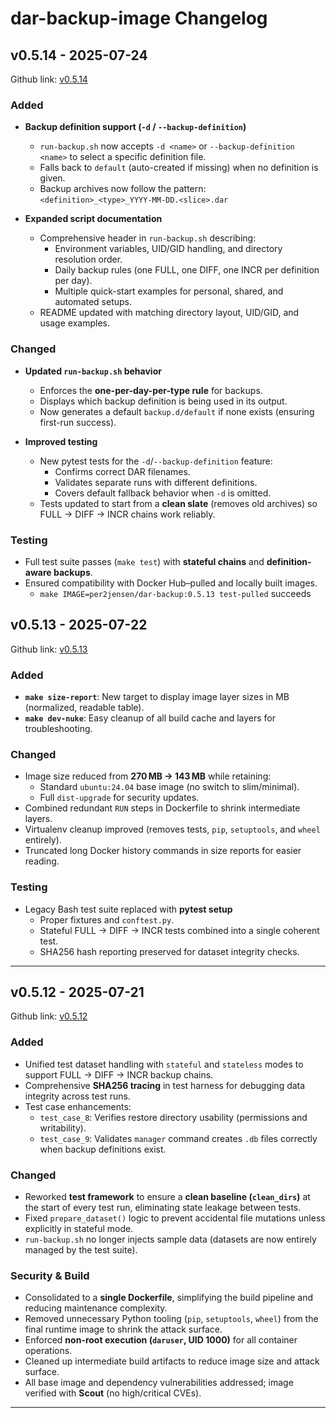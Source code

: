 # dar-backup-image Changelog

## v0.5.14 - 2025-07-24

Github link: [v0.5.14](https://github.com/per2jensen/dar-backup-image/tree/v0.5.14)

### Added

- **Backup definition support (`-d` / `--backup-definition`)**  
  - `run-backup.sh` now accepts `-d <name>` or `--backup-definition <name>` to select a specific definition file.  
  - Falls back to `default` (auto-created if missing) when no definition is given.  
  - Backup archives now follow the pattern:  
    `<definition>_<type>_YYYY-MM-DD.<slice>.dar`

- **Expanded script documentation**  
  - Comprehensive header in `run-backup.sh` describing:
    - Environment variables, UID/GID handling, and directory resolution order.
    - Daily backup rules (one FULL, one DIFF, one INCR per definition per day).
    - Multiple quick-start examples for personal, shared, and automated setups.
  - README updated with matching directory layout, UID/GID, and usage examples.

### Changed

- **Updated `run-backup.sh` behavior**  
  - Enforces the **one-per-day-per-type rule** for backups.
  - Displays which backup definition is being used in its output.
  - Now generates a default `backup.d/default` if none exists (ensuring first-run success).

- **Improved testing**  
  - New pytest tests for the `-d`/`--backup-definition` feature:
    - Confirms correct DAR filenames.
    - Validates separate runs with different definitions.
    - Covers default fallback behavior when `-d` is omitted.
  - Tests updated to start from a **clean slate** (removes old archives) so FULL → DIFF → INCR chains work reliably.

### Testing

- Full test suite passes (`make test`) with **stateful chains** and **definition-aware backups**.
- Ensured compatibility with Docker Hub–pulled and locally built images.
  - `make IMAGE=per2jensen/dar-backup:0.5.13 test-pulled` succeeds

## v0.5.13 - 2025-07-22

Github link: [v0.5.13](https://github.com/per2jensen/dar-backup-image/tree/v0.5.13)

### Added

- **`make size-report`**: New target to display image layer sizes in MB (normalized, readable table).  
- **`make dev-nuke`**: Easy cleanup of all build cache and layers for troubleshooting.

### Changed

- Image size reduced from **270 MB → 143 MB** while retaining:
  - Standard `ubuntu:24.04` base image (no switch to slim/minimal).  
  - Full `dist-upgrade` for security updates.  
- Combined redundant `RUN` steps in Dockerfile to shrink intermediate layers.
- Virtualenv cleanup improved (removes tests, `pip`, `setuptools`, and `wheel` entirely).  
- Truncated long Docker history commands in size reports for easier reading.

### Testing

- Legacy Bash test suite replaced with **pytest setup**
  - Proper fixtures and `conftest.py`.
  - Stateful FULL → DIFF → INCR tests combined into a single coherent test.
  - SHA256 hash reporting preserved for dataset integrity checks.

---

## v0.5.12 - 2025-07-21

Github link: [v0.5.12](https://github.com/per2jensen/dar-backup-image/tree/v0.5.12)

### Added

- Unified test dataset handling with `stateful` and `stateless` modes to support FULL → DIFF → INCR backup chains.
- Comprehensive **SHA256 tracing** in test harness for debugging data integrity across test runs.
- Test case enhancements:
  - `test_case_8`: Verifies restore directory usability (permissions and writability).
  - `test_case_9`: Validates `manager` command creates `.db` files correctly when backup definitions exist.

### Changed

- Reworked **test framework** to ensure a **clean baseline (`clean_dirs`)** at the start of every test run, eliminating state leakage between tests.
- Fixed `prepare_dataset()` logic to prevent accidental file mutations unless explicitly in stateful mode.
- `run-backup.sh` no longer injects sample data (datasets are now entirely managed by the test suite).

### Security & Build

- Consolidated to a **single Dockerfile**, simplifying the build pipeline and reducing maintenance complexity.
- Removed unnecessary Python tooling (`pip`, `setuptools`, `wheel`) from the final runtime image to shrink the attack surface.
- Enforced **non-root execution (`daruser`, UID 1000)** for all container operations.
- Cleaned up intermediate build artifacts to reduce image size and attack surface.
- All base image and dependency vulnerabilities addressed; image verified with **Scout** (no high/critical CVEs).

---
